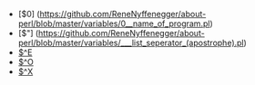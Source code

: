 
- [$0] (https://github.com/ReneNyffenegger/about-perl/blob/master/variables/0__name_of_program.pl)
- [$"] (https://github.com/ReneNyffenegger/about-perl/blob/master/variables/___list_seperator_(apostrophe).pl)
- [$^E](https://github.com/ReneNyffenegger/about-perl/blob/master/variables/%5EE__os_error_info.pl)
- [$^O](https://github.com/ReneNyffenegger/about-perl/blob/master/variables/%5EO__perl_executable.pl)
- [$^X](https://github.com/ReneNyffenegger/about-perl/blob/master/variables/%5EX__perl_executable.pl)

